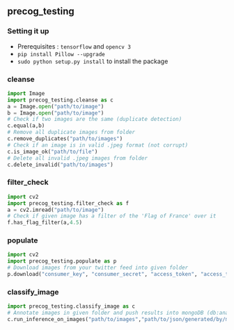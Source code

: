 ## precog_testing

### Setting it up

- Prerequisites : `tensorflow` and `opencv 3` 
- `pip install Pillow --upgrade`
- `sudo python setup.py install` to install the package


### cleanse
```python
import Image
import precog_testing.cleanse as c
a = Image.open("path/to/image")
b = Image.open("path/to/image")
# Check if two images are the same (duplicate detection)
c.equal(a,b)
# Remove all duplicate images from folder
c.remove_duplicates("path/to/images")
# Check if an image is in valid .jpeg format (not corrupt)
c.is_image_ok("path/to/file")
# Delete all invalid .jpeg images from folder
c.delete_invalid("path/to/images")
```

### filter_check
```python
import cv2
import precog_testing.filter_check as f
a = cv2.imread("path/to/image")
# Check if given image has a filter of the 'Flag of France' over it
f.has_flag_filter(a,4.5)
```

### populate
```python
import cv2
import precog_testing.populate as p
# Download images from your twitter feed into given folder
p.download("consumer_key", "consumer_secret", "access_token", "access_token_secret", "path/to/folder")
```

### classify_image
```python
import precog_testing.classify_image as c
# Annotate images in given folder and push results into mongoDB (db:analysis, table:tags)
c.run_inference_on_images("path/to/images","path/to/json/generated/by/modified/densecap")
```
